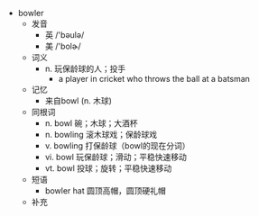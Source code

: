 - bowler
  - 发音
    - 英 /'bəulə/
    - 美 /'bolɚ/
  - 词义
    - n. 玩保龄球的人；投手
      - a player in  cricket  who throws the ball at a  batsman 
  - 记忆
    - 来自bowl (n. 木球)
  - 同根词
    - n. bowl 碗；木球；大酒杯
    - n. bowling 滚木球戏；保龄球戏
    - v. bowling 打保龄球（bowl的现在分词）
    - vi. bowl 玩保龄球；滑动；平稳快速移动
    - vt. bowl 投球；旋转；平稳快速移动
  - 短语
    - bowler hat 圆顶高帽，圆顶硬礼帽
  - 补充